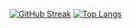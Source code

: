 [![GitHub Streak](https://streak-stats.demolab.com?user=TheMajorMayhem&theme=dark&background=45%2CEB0000%2C000000)](https://git.io/streak-stats)
[![Top Langs](https://github-readme-stats.vercel.app/api/top-langs/?username=TheMajorMayhem&layout=compact)](https://github.com/TheMajorMayhem/github-readme-stats)
<!---
TheMajorMayhem/TheMajorMayhem is a ✨ special ✨ repository because its `README.md` (this file) appears on your GitHub profile.
You can click the Preview link to take a look at your changes.
--->
